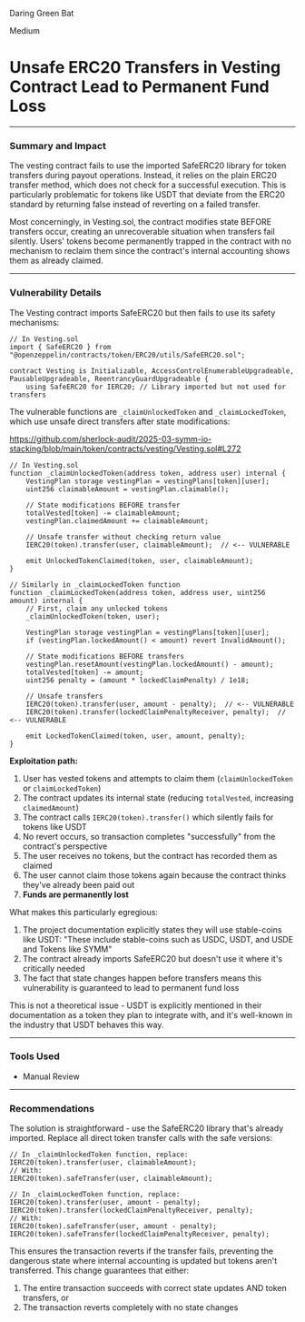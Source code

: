 Daring Green Bat

Medium

# Unsafe ERC20 Transfers in Vesting Contract Lead to Permanent Fund Loss

---
### **Summary and Impact**  

The vesting contract fails to use the imported SafeERC20 library for token transfers during payout operations. Instead, it relies on the plain ERC20 transfer method, which does not check for a successful execution. This is particularly problematic for tokens like USDT that deviate from the ERC20 standard by returning false instead of reverting on a failed transfer.

Most concerningly, in Vesting.sol, the contract modifies state BEFORE transfers occur, creating an unrecoverable situation when transfers fail silently. Users' tokens become permanently trapped in the contract with no mechanism to reclaim them since the contract's internal accounting shows them as already claimed.

---
### **Vulnerability Details**  

The Vesting contract imports SafeERC20 but then fails to use its safety mechanisms:

```solidity
// In Vesting.sol
import { SafeERC20 } from "@openzeppelin/contracts/token/ERC20/utils/SafeERC20.sol";

contract Vesting is Initializable, AccessControlEnumerableUpgradeable, PausableUpgradeable, ReentrancyGuardUpgradeable {
    using SafeERC20 for IERC20; // Library imported but not used for transfers
```

The vulnerable functions are `_claimUnlockedToken` and `_claimLockedToken`, which use unsafe direct transfers after state modifications:


https://github.com/sherlock-audit/2025-03-symm-io-stacking/blob/main/token/contracts/vesting/Vesting.sol#L272

```solidity
// In Vesting.sol
function _claimUnlockedToken(address token, address user) internal {
    VestingPlan storage vestingPlan = vestingPlans[token][user];
    uint256 claimableAmount = vestingPlan.claimable();

    // State modifications BEFORE transfer
    totalVested[token] -= claimableAmount;
    vestingPlan.claimedAmount += claimableAmount;

    // Unsafe transfer without checking return value
    IERC20(token).transfer(user, claimableAmount);  // <-- VULNERABLE

    emit UnlockedTokenClaimed(token, user, claimableAmount);
}

// Similarly in _claimLockedToken function
function _claimLockedToken(address token, address user, uint256 amount) internal {
    // First, claim any unlocked tokens
    _claimUnlockedToken(token, user);
    
    VestingPlan storage vestingPlan = vestingPlans[token][user];
    if (vestingPlan.lockedAmount() < amount) revert InvalidAmount();

    // State modifications BEFORE transfers
    vestingPlan.resetAmount(vestingPlan.lockedAmount() - amount);
    totalVested[token] -= amount;
    uint256 penalty = (amount * lockedClaimPenalty) / 1e18;

    // Unsafe transfers
    IERC20(token).transfer(user, amount - penalty);  // <-- VULNERABLE
    IERC20(token).transfer(lockedClaimPenaltyReceiver, penalty);  // <-- VULNERABLE

    emit LockedTokenClaimed(token, user, amount, penalty);
}
```

**Exploitation path:**

1. User has vested tokens and attempts to claim them (`claimUnlockedToken` or `claimLockedToken`)
2. The contract updates its internal state (reducing `totalVested`, increasing `claimedAmount`)
3. The contract calls `IERC20(token).transfer()` which silently fails for tokens like USDT
4. No revert occurs, so transaction completes "successfully" from the contract's perspective
5. The user receives no tokens, but the contract has recorded them as claimed
6. The user cannot claim those tokens again because the contract thinks they've already been paid out
7. **Funds are permanently lost**

What makes this particularly egregious:

1. The project documentation explicitly states they will use stable-coins like USDT: "These include stable-coins such as USDC, USDT, and USDE and Tokens like SYMM"
2. The contract already imports SafeERC20 but doesn't use it where it's critically needed
3. The fact that state changes happen before transfers means this vulnerability is guaranteed to lead to permanent fund loss

This is not a theoretical issue - USDT is explicitly mentioned in their documentation as a token they plan to integrate with, and it's well-known in the industry that USDT behaves this way.


---
### **Tools Used**  
- Manual Review  


---
### **Recommendations**  

The solution is straightforward - use the SafeERC20 library that's already imported. Replace all direct token transfer calls with the safe versions:

```solidity
// In _claimUnlockedToken function, replace:
IERC20(token).transfer(user, claimableAmount);
// With:
IERC20(token).safeTransfer(user, claimableAmount);

// In _claimLockedToken function, replace:
IERC20(token).transfer(user, amount - penalty);
IERC20(token).transfer(lockedClaimPenaltyReceiver, penalty);
// With:
IERC20(token).safeTransfer(user, amount - penalty);
IERC20(token).safeTransfer(lockedClaimPenaltyReceiver, penalty);
```

This ensures the transaction reverts if the transfer fails, preventing the dangerous state where internal accounting is updated but tokens aren't transferred. This change guarantees that either:
1. The entire transaction succeeds with correct state updates AND token transfers, or
2. The transaction reverts completely with no state changes

